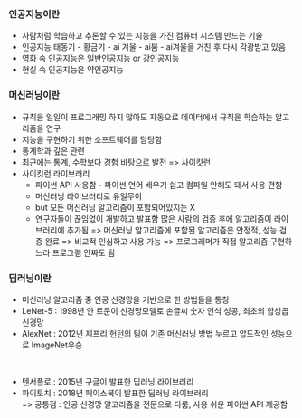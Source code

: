 ### 인공지능이란
- 사람처럼 학습하고 추론할 수 있는 지능을 가진 컴퓨터 시스템 만드는 기술
- 인공지능 태동기 - 황금기 - ai 겨울 - ai붐 - ai겨울을 거친 후 다시 각광받고 있음
- 영화 속 인공지능은 일반인공지능 or 강인공지능
- 현실 속 인공지능은 약인공지능 

### 머신러닝이란
- 규칙을 일일이 프로그래밍 하지 않아도 자동으로 데이터에서 규칙을 학습하는 알고리즘을 연구
- 지능을 구현하기 위한 소프트웨어를 담당함
- 통계학과 깊은 관련
- 최근에는 통계, 수학보다 경험 바탕으로 발전 => 사이킷런
- 사이킷런 라이브러리
  + 파이썬 API 사용함 - 파이썬 언어 배우기 쉽고 컴파일 안해도 돼서 사용 편함
  + 머신러닝 라이브러리로 유일무이
  + but 모든 머신러닝 알고리즘이 포함되어있지는 X
  + 연구자들이 끊임없이 개발하고 발표함 많은 사람의 검증 후에 알고리즘이 라이브러리에 추가됨 => 머신러닝 알고리즘에 포함된 알고리즘은 안정적, 성능 검증 완료 => 비교적 인심하고 사용 가능 => 프로그래머가 직접 알고리즘 구현하느라 프로그램 안짜도 됨

### 딥러닝이란
- 머신러닝 알고리즘 중 인공 신경망을 기반으로 한 방법들을 통칭
- LeNet-5 : 1998년 얀 르쿤이 신경망모델로 손글씨 숫자 인식 성공, 최초의 합성곱 신경망
- AlexNet : 2012년 제프리 헌턴의 팀이 기존 머신러닝 방법 누르고 압도적인 성능으로 ImageNet우승
<br/>

- 텐서플로 : 2015년 구글이 발표한 딥러닝 라이브러리
- 파이토치 : 2018년 페이스북이 발표한 딥러닝 라이브러리
<br/>=> 공통점 : 인공 신경망 알고리즘을 전문으로 다룸, 사용 쉬운 파이썬 API 제공함

